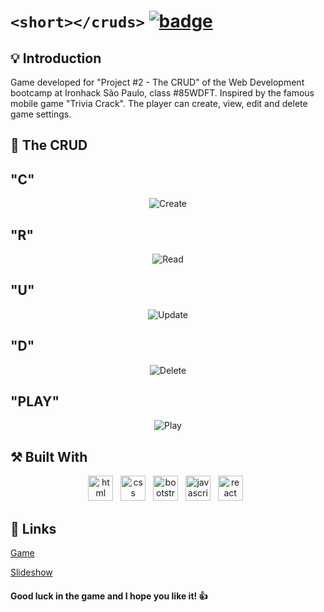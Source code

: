 # `<short></cruds>` [![badge]][link]

## 💡 Introduction

Game developed for "Project #2 - The CRUD" of the Web Development bootcamp at Ironhack São Paulo, class #85WDFT.
Inspired by the famous mobile game "Trivia Crack".
The player can create, view, edit and delete game settings.

## 📝 The CRUD

## "C"

<p align="center">
  <img src="https://i.imgur.com/8PJ0ppo.png" alt="Create"/>
</p>

## "R"

<p align="center">
  <img src="https://i.imgur.com/H9Ypv30.png" alt="Read"/>
</p>

## "U"

<p align="center">
  <img src="https://i.imgur.com/pO5JrlX.png" alt="Update"/>
</p>

## "D"

<p align="center">
  <img src="https://i.imgur.com/pO5JrlX.png" alt="Delete"/>
</p>

## "PLAY"

<p align="center">
  <img src="https://i.imgur.com/p6Gk4mk.png" alt="Play"/>
</p>

## ⚒️ Built With

<p align="center">
    <img height="40" src="https://cdn.worldvectorlogo.com/logos/html-1.svg" alt="html"> &nbsp
    <img height="40" src="https://cdn.worldvectorlogo.com/logos/css-3.svg" alt="css"> &nbsp
    <img height="40" src="https://cdn.worldvectorlogo.com/logos/bootstrap-5-1.svg" alt="bootstrap"> &nbsp
    <img height="40" src="https://cdn.worldvectorlogo.com/logos/logo-javascript.svg" alt="javascript"> &nbsp
    <img height="40" src="https://cdn.worldvectorlogo.com/logos/react-2.svg" alt="react"> &nbsp
</p>

## 🔗 Links

<a href="https://short-cruds.netlify.app" target="_blank">Game</a>

<a href="https://www.canva.com/design/DAFMUYCOY2k/UFHDXeGt0-2oqubJGZevEg/view?utm_content=DAFMUYCOY2k&utm_campaign=designshare&utm_medium=link2&utm_source=sharebutton" target="_blank">Slideshow</a>

#### Good luck in the game and I hope you like it! 👍

[badge]: https://i.imgur.com/YxaQX63.png
[link]: https://short-cruds.netlify.app

